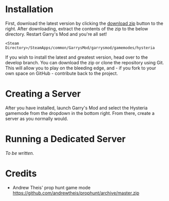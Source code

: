 # Installation

First, download the latest version by clicking the [download zip](https://github.com/hjeon139/Hysteria/master/zip) button to the right. After downloading, extract the contents of the zip to the below directory. Restart Garry's Mod and you're all set!

`<Steam Directory>/SteamApps/common/GarrysMod/garrysmod/gamemodes/hysteria`

If you wish to install the latest and greatest version, head over to the develop branch. You can download the zip or clone the repository using Git. This will allow you to play on the bleeding edge, and - if you fork to your own space on GitHub - contribute back to the project.


# Creating a Server

After you have installed, launch Garry's Mod and select the Hysteria gamemode from the dropdown in the bottom right. From there, create a server as you normally would.


# Running a Dedicated Server

*To be written.*


# Credits

- Andrew Theis' prop hunt game mode https://github.com/andrewtheis/prophunt/archive/master.zip